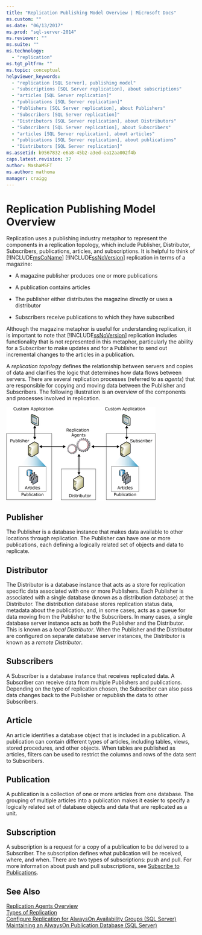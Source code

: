 ```yaml
---
title: "Replication Publishing Model Overview | Microsoft Docs"
ms.custom: ""
ms.date: "06/13/2017"
ms.prod: "sql-server-2014"
ms.reviewer: ""
ms.suite: ""
ms.technology: 
  - "replication"
ms.tgt_pltfrm: ""
ms.topic: conceptual
helpviewer_keywords: 
  - "replication [SQL Server], publishing model"
  - "subscriptions [SQL Server replication], about subscriptions"
  - "articles [SQL Server replication]"
  - "publications [SQL Server replication]"
  - "Publishers [SQL Server replication], about Publishers"
  - "Subscribers [SQL Server replication]"
  - "Distributors [SQL Server replication], about Distributors"
  - "Subscribers [SQL Server replication], about Subscribers"
  - "articles [SQL Server replication], about articles"
  - "publications [SQL Server replication], about publications"
  - "Distributors [SQL Server replication]"
ms.assetid: b9567832-e6a8-45b2-a3ed-ea12aa002f4b
caps.latest.revision: 37
author: MashaMSFT
ms.author: mathoma
manager: craigg
---
```

# Replication Publishing Model Overview
  Replication uses a publishing industry metaphor to represent the components in a replication topology, which include Publisher, Distributor, Subscribers, publications, articles, and subscriptions. It is helpful to think of [!INCLUDE[msCoName](../../../includes/msconame-md.md)] [!INCLUDE[ssNoVersion](../../../includes/ssnoversion-md.md)] replication in terms of a magazine:  
  
-   A magazine publisher produces one or more publications  
  
-   A publication contains articles  
  
-   The publisher either distributes the magazine directly or uses a distributor  
  
-   Subscribers receive publications to which they have subscribed  
  
 Although the magazine metaphor is useful for understanding replication, it is important to note that [!INCLUDE[ssNoVersion](../../../includes/ssnoversion-md.md)] replication includes functionality that is not represented in this metaphor, particularly the ability for a Subscriber to make updates and for a Publisher to send out incremental changes to the articles in a publication.  
  
 A *replication topology* defines the relationship between servers and copies of data and clarifies the logic that determines how data flows between servers. There are several replication processes (referred to as *agents*) that are responsible for copying and moving data between the Publisher and Subscribers. The following illustration is an overview of the components and processes involved in replication.  
  
 ![Replication components and data flow](../media/replintro1.gif "Replication components and data flow")  
  
## Publisher  
 The Publisher is a database instance that makes data available to other locations through replication. The Publisher can have one or more publications, each defining a logically related set of objects and data to replicate.  
  
## Distributor  
 The Distributor is a database instance that acts as a store for replication specific data associated with one or more Publishers. Each Publisher is associated with a single database (known as a distribution database) at the Distributor. The distribution database stores replication status data, metadata about the publication, and, in some cases, acts as a queue for data moving from the Publisher to the Subscribers. In many cases, a single database server instance acts as both the Publisher and the Distributor. This is known as a *local Distributor*. When the Publisher and the Distributor are configured on separate database server instances, the Distributor is known as a *remote Distributor*.  
  
## Subscribers  
 A Subscriber is a database instance that receives replicated data. A Subscriber can receive data from multiple Publishers and publications. Depending on the type of replication chosen, the Subscriber can also pass data changes back to the Publisher or republish the data to other Subscribers.  
  
## Article  
 An article identifies a database object that is included in a publication. A publication can contain different types of articles, including tables, views, stored procedures, and other objects. When tables are published as articles, filters can be used to restrict the columns and rows of the data sent to Subscribers.  
  
## Publication  
 A publication is a collection of one or more articles from one database. The grouping of multiple articles into a publication makes it easier to specify a logically related set of database objects and data that are replicated as a unit.  
  
## Subscription  
 A subscription is a request for a copy of a publication to be delivered to a Subscriber. The subscription defines what publication will be received, where, and when. There are two types of subscriptions: push and pull. For more information about push and pull subscriptions, see [Subscribe to Publications](../subscribe-to-publications.md).  
  
## See Also  
 [Replication Agents Overview](../agents/replication-agents-overview.md)   
 [Types of Replication](../types-of-replication.md)   
 [Configure Replication for AlwaysOn Availability Groups (SQL Server)](../../../database-engine/availability-groups/windows/always-on-availability-groups-sql-server.md)
 [Maintaining an AlwaysOn Publication Database &#40;SQL Server&#41;](../../../database-engine/availability-groups/windows/maintaining-an-always-on-publication-database-sql-server.md)  
  
  
